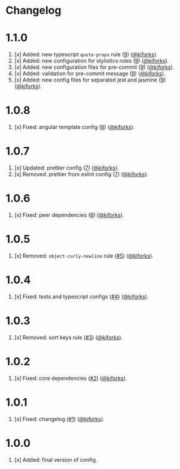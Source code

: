# Changelog

<a name="1.1.0"></a>
# 1.1.0

1. [x] Added: new typescript `quote-props` rule ([9](https://github.com/kiforks/eslint-config-kifor/pull/9)) ([@kiforks](https://github.com/kiforks)).
2. [x] Added: new configuration for stylistics rules ([9](https://github.com/kiforks/eslint-config-kifor/pull/9)) ([@kiforks](https://github.com/kiforks)).
3. [x] Added: new configuration files for pre-commit ([9](https://github.com/kiforks/eslint-config-kifor/pull/9)) ([@kiforks](https://github.com/kiforks)).
4. [x] Added: validation for pre-commit message ([9](https://github.com/kiforks/eslint-config-kifor/pull/9)) ([@kiforks](https://github.com/kiforks)).
5. [x] Added: new config files for separated jest and jasmine ([9](https://github.com/kiforks/eslint-config-kifor/pull/9)) ([@kiforks](https://github.com/kiforks)).

<a name="1.0.8"></a>
# 1.0.8

1. [x] Fixed: angular template config ([8](https://github.com/kiforks/eslint-config-kifor/pull/8)) ([@kiforks](https://github.com/kiforks)).

<a name="1.0.7"></a>
# 1.0.7

1. [x] Updated: prettier config ([7](https://github.com/kiforks/eslint-config-kifor/pull/7)) ([@kiforks](https://github.com/kiforks)).
2. [x] Removed: prettier from eslint config ([7](https://github.com/kiforks/eslint-config-kifor/pull/7)) ([@kiforks](https://github.com/kiforks)).

<a name="1.0.6"></a>
# 1.0.6

1. [x] Fixed: peer dependencies ([6](https://github.com/kiforks/eslint-config-kifor/pull/6)) ([@kiforks](https://github.com/kiforks)).

<a name="1.0.5"></a>
# 1.0.5

1. [x] Removed: `object-curly-newline` rule ([#5](https://github.com/kiforks/eslint-config-kifor/pull/5)) ([@kiforks](https://github.com/kiforks)).

<a name="1.0.4"></a>
# 1.0.4

1. [x] Fixed: tests and typescript configs ([#4](https://github.com/kiforks/eslint-config-kifor/pull/4)) ([@kiforks](https://github.com/kiforks)).

<a name="1.0.3"></a>
# 1.0.3

1. [x] Removed: sort keys rule ([#3](https://github.com/kiforks/eslint-config-kifor/pull/3)) ([@kiforks](https://github.com/kiforks)).

<a name="1.0.2"></a>
# 1.0.2

1. [x] Fixed: core dependencies ([#2](https://github.com/kiforks/eslint-config-kifor/pull/2)) ([@kiforks](https://github.com/kiforks)).

<a name="1.0.1"></a>
# 1.0.1

1. [x] Fixed: changelog ([#1](https://github.com/kiforks/eslint-config-kifor/pull/1)) ([@kiforks](https://github.com/kiforks)).

<a name="1.0.0"></a>
# 1.0.0

1. [x] Added: final version of config.
